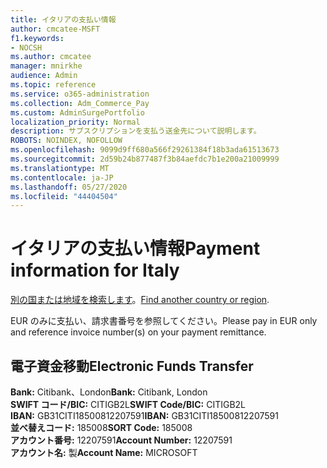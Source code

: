 ```yaml
---
title: イタリアの支払い情報
author: cmcatee-MSFT
f1.keywords:
- NOCSH
ms.author: cmcatee
manager: mnirkhe
audience: Admin
ms.topic: reference
ms.service: o365-administration
ms.collection: Adm_Commerce_Pay
ms.custom: AdminSurgePortfolio
localization_priority: Normal
description: サブスクリプションを支払う送金先について説明します。
ROBOTS: NOINDEX, NOFOLLOW
ms.openlocfilehash: 9099d9ff680a566f29261384f18b3ada61513673
ms.sourcegitcommit: 2d59b24b877487f3b84aefdc7b1e200a21009999
ms.translationtype: MT
ms.contentlocale: ja-JP
ms.lasthandoff: 05/27/2020
ms.locfileid: "44404504"
---
```

# <a name="payment-information-for-italy"></a><span data-ttu-id="eebbc-103">イタリアの支払い情報</span><span class="sxs-lookup"><span data-stu-id="eebbc-103">Payment information for Italy</span></span>

<span data-ttu-id="eebbc-104">[別の国または地域を検索します](../billing-and-payments/pay-for-your-subscription.md)。</span><span class="sxs-lookup"><span data-stu-id="eebbc-104">[Find another country or region](../billing-and-payments/pay-for-your-subscription.md).</span></span>

<span data-ttu-id="eebbc-105">EUR のみに支払い、請求書番号を参照してください。</span><span class="sxs-lookup"><span data-stu-id="eebbc-105">Please pay in EUR only and reference invoice number(s) on your payment remittance.</span></span>

## <a name="electronic-funds-transfer"></a><span data-ttu-id="eebbc-106">電子資金移動</span><span class="sxs-lookup"><span data-stu-id="eebbc-106">Electronic Funds Transfer</span></span>

<span data-ttu-id="eebbc-107">**Bank:** Citibank、London</span><span class="sxs-lookup"><span data-stu-id="eebbc-107">**Bank:** Citibank, London</span></span>  
<span data-ttu-id="eebbc-108">**SWIFT コード/BIC:** CITIGB2L</span><span class="sxs-lookup"><span data-stu-id="eebbc-108">**SWIFT Code/BIC:** CITIGB2L</span></span>  
<span data-ttu-id="eebbc-109">**IBAN:** GB31CITI18500812207591</span><span class="sxs-lookup"><span data-stu-id="eebbc-109">**IBAN:** GB31CITI18500812207591</span></span>  
<span data-ttu-id="eebbc-110">**並べ替えコード:** 185008</span><span class="sxs-lookup"><span data-stu-id="eebbc-110">**SORT Code:** 185008</span></span>  
<span data-ttu-id="eebbc-111">**アカウント番号:** 12207591</span><span class="sxs-lookup"><span data-stu-id="eebbc-111">**Account Number:** 12207591</span></span>  
<span data-ttu-id="eebbc-112">**アカウント名:** 製</span><span class="sxs-lookup"><span data-stu-id="eebbc-112">**Account Name:** MICROSOFT</span></span>  